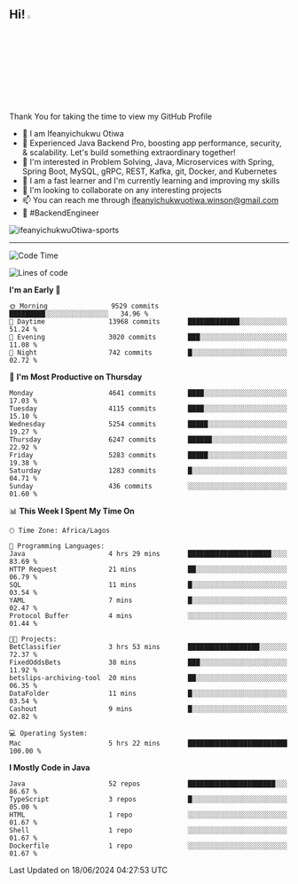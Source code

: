 <!-- BLOG-POST-LIST:START --><!-- BLOG-POST-LIST:END -->

## Hi! <img src="https://media.giphy.com/media/hvRJCLFzcasrR4ia7z/giphy.gif" width="4%"> 

Thank You for taking the time to view my GitHub Profile

- 👋 I am Ifeanyichukwu Otiwa
- 🚀 Experienced Java Backend Pro, boosting app performance, security, & scalability. Let's build something extraordinary together!
- 👀 I'm interested in Problem Solving, Java, Microservices with Spring, Spring Boot, MySQL, gRPC, REST, Kafka, git, Docker, and Kubernetes
- 🌱 I am a fast learner and I'm currently learning and improving my skills
- 💞️ I'm looking to collaborate on any interesting projects
- 📫 You can reach me through ifeanyichukwuotiwa.winson@gmail.com
- 🚀 #BackendEngineer

<p align="left" marginTop="10px"> <img src="https://komarev.com/ghpvc/?username=ifeanyichukwuOtiwa-sports&label=Profile%20views&color=0e75b6&style=for-the-badge" alt="ifeanyichukwuOtiwa-sports" /> </p>

***

<!--START_SECTION:waka-->
![Code Time](http://img.shields.io/badge/Code%20Time-2%2C611%20hrs%2044%20mins-blue)

![Lines of code](https://img.shields.io/badge/From%20Hello%20World%20I%27ve%20Written-7.2%20million%20lines%20of%20code-blue)

**I'm an Early 🐤** 

```text
🌞 Morning                9529 commits        █████████░░░░░░░░░░░░░░░░   34.96 % 
🌆 Daytime                13968 commits       █████████████░░░░░░░░░░░░   51.24 % 
🌃 Evening                3020 commits        ███░░░░░░░░░░░░░░░░░░░░░░   11.08 % 
🌙 Night                  742 commits         █░░░░░░░░░░░░░░░░░░░░░░░░   02.72 % 
```
📅 **I'm Most Productive on Thursday** 

```text
Monday                   4641 commits        ████░░░░░░░░░░░░░░░░░░░░░   17.03 % 
Tuesday                  4115 commits        ████░░░░░░░░░░░░░░░░░░░░░   15.10 % 
Wednesday                5254 commits        █████░░░░░░░░░░░░░░░░░░░░   19.27 % 
Thursday                 6247 commits        ██████░░░░░░░░░░░░░░░░░░░   22.92 % 
Friday                   5283 commits        █████░░░░░░░░░░░░░░░░░░░░   19.38 % 
Saturday                 1283 commits        █░░░░░░░░░░░░░░░░░░░░░░░░   04.71 % 
Sunday                   436 commits         ░░░░░░░░░░░░░░░░░░░░░░░░░   01.60 % 
```


📊 **This Week I Spent My Time On** 

```text
🕑︎ Time Zone: Africa/Lagos

💬 Programming Languages: 
Java                     4 hrs 29 mins       █████████████████████░░░░   83.69 % 
HTTP Request             21 mins             ██░░░░░░░░░░░░░░░░░░░░░░░   06.79 % 
SQL                      11 mins             █░░░░░░░░░░░░░░░░░░░░░░░░   03.54 % 
YAML                     7 mins              █░░░░░░░░░░░░░░░░░░░░░░░░   02.47 % 
Protocol Buffer          4 mins              ░░░░░░░░░░░░░░░░░░░░░░░░░   01.44 % 

🐱‍💻 Projects: 
BetClassifier            3 hrs 53 mins       ██████████████████░░░░░░░   72.37 % 
FixedOddsBets            38 mins             ███░░░░░░░░░░░░░░░░░░░░░░   11.92 % 
betslips-archiving-tool  20 mins             ██░░░░░░░░░░░░░░░░░░░░░░░   06.35 % 
DataFolder               11 mins             █░░░░░░░░░░░░░░░░░░░░░░░░   03.54 % 
Cashout                  9 mins              █░░░░░░░░░░░░░░░░░░░░░░░░   02.82 % 

💻 Operating System: 
Mac                      5 hrs 22 mins       █████████████████████████   100.00 % 
```

**I Mostly Code in Java** 

```text
Java                     52 repos            ██████████████████████░░░   86.67 % 
TypeScript               3 repos             █░░░░░░░░░░░░░░░░░░░░░░░░   05.00 % 
HTML                     1 repo              ░░░░░░░░░░░░░░░░░░░░░░░░░   01.67 % 
Shell                    1 repo              ░░░░░░░░░░░░░░░░░░░░░░░░░   01.67 % 
Dockerfile               1 repo              ░░░░░░░░░░░░░░░░░░░░░░░░░   01.67 % 
```




 Last Updated on 18/06/2024 04:27:53 UTC
<!--END_SECTION:waka-->

<!--
<p align="center">
![trophy](https://github-profile-trophy.vercel.app/?username=ifeanyichukwuOtiwa-sports&theme=onedark) (https://github.com/ryo-ma/github-profile-trophy)
</p>
-->

<!---
ifeanyi-otiwa/ifeanyi-otiwa is a ✨ special ✨ repository because its `README.md` (this file) appears on your GitHub profile.
You can click the Preview link to take a look at your changes.
--->
